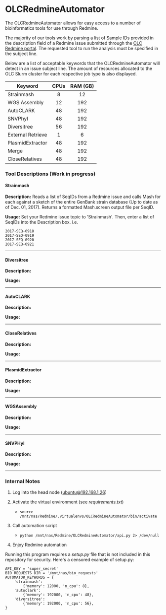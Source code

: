# OLCRedmineAutomator

The OLCRedmineAutomator allows for easy access to a number of
bioinformatics tools for use through Redmine.

The majority of our tools work by parsing a list of Sample IDs provided
in the description field of a Redmine issue submitted through the
[OLC Redmine portal](http://redmine.biodiversity.agr.gc.ca/projects/cfia/).
The requested tool to run the analysis must be specified in the subject line.

Below are a list of acceptable keywords that the OLCRedmineAutomator
will detect in an issue subject line. The amount of resources allocated
to the OLC Slurm cluster for each respective job type is also displayed.

| Keyword          | CPUs |  RAM (GB)|
| ---------------  |:----:|:--------:|
| Strainmash       | 8    |  12      |
| WGS Assembly     | 12   |  192     |
| AutoCLARK        | 48   |  192     |
| SNVPhyl          | 48   |  192     |
| Diversitree      | 56   |  192     |
| External Retrieve| 1    |  6       |
| PlasmidExtractor | 48   |  192     |
| Merge            | 48   |  192     |
| CloseRelatives   | 48   |  192     |


### Tool Descriptions (Work in progress)

#### Strainmash
**Description:** Reads a list of SeqIDs from a Redmine issue and calls Mash for each against a sketch of the entire GenBank strain database (Up to date as of Dec. 01, 2017). Returns a formatted Mash.screen output file per SeqID.

**Usage:** Set your Redmine issue topic to 'Strainmash'.
Then, enter a list of SeqIDs into the Description box. i.e.
```
2017-SEQ-0918
2017-SEQ-0919
2017-SEQ-0920
2017-SEQ-0921
```

---
#### Diversitree
**Description:**

**Usage:**

---
#### AutoCLARK
**Description:**

**Usage:**

---
#### CloseRelatives
**Description:**

**Usage:**

---
#### PlasmidExtractor
**Description:**

**Usage:**

---
#### WGSAssembly
**Description:**

**Usage:**

---
#### SNVPHyl
**Description:**

**Usage:**

---


### Internal Notes
1. Log into the head node (ubuntu@192.168.1.26)

2. Activate the virtual environment (see *requirements.txt*)
    - ```source /mnt/nas/Redmine/.virtualenvs/OLCRedmineAutomator/bin/activate```

3. Call automation script
    - ```python /mnt/nas/Redmine/OLCRedmineAutomator/api.py 2> /dev/null```

4. Enjoy Redmine automation

Running this program requires a *setup.py* file that is not included in
this repository for security. Here's a censored example of setup.py:

```
API_KEY = 'super_secret'
BIO_REQUESTS_DIR = '/mnt/nas/bio_requests'
AUTOMATOR_KEYWORDS = {
    'strainmash':
        {'memory': 12000, 'n_cpu': 8},
    'autoclark':
        {'memory': 192000, 'n_cpu': 48},
    'diversitree':
        {'memory': 192000, 'n_cpu': 56},
}
```